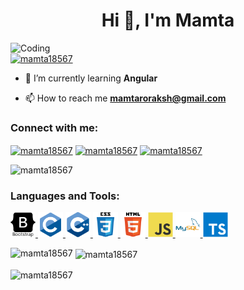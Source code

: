 <h1 align="center">Hi 👋, I'm Mamta</h1>
<img align="right" alt="Coding" width="600" src="https://user-images.githubusercontent.com/85190228/230772542-d120c6a3-9e9b-4de2-b72f-c7c1b554e71b.gif">

<p align="left"> <a href="https://twitter.com/mamta18567" target="blank"><img src="https://img.shields.io/twitter/follow/mamta18567?logo=twitter&style=for-the-badge" alt="mamta18567" /></a> </p>

- 🌱 I’m currently learning **Angular**

- 📫 How to reach me **mamtaroraksh@gmail.com**

<h3 align="left">Connect with me:</h3>
<p align="left">
<a href="https://twitter.com/mamta18567" target="blank"><img align="center" src="https://raw.githubusercontent.com/rahuldkjain/github-profile-readme-generator/master/src/images/icons/Social/twitter.svg" alt="mamta18567" height="30" width="40" /></a>
<a href="https://linkedin.com/in/mamta18567" target="blank"><img align="center" src="https://raw.githubusercontent.com/rahuldkjain/github-profile-readme-generator/master/src/images/icons/Social/linked-in-alt.svg" alt="mamta18567" height="30" width="40" /></a>
<a href="https://instagram.com/mamta18567" target="blank"><img align="center" src="https://raw.githubusercontent.com/rahuldkjain/github-profile-readme-generator/master/src/images/icons/Social/instagram.svg" alt="mamta18567" height="30" width="40" /></a>
</p>

<p align="left"> <img src="https://komarev.com/ghpvc/?username=mamta18567&label=Profile%20views&color=0e75b6&style=flat" alt="mamta18567" /> </p>

 
<h3 align="left">Languages and Tools:</h3>
<p align="left"> <a href="https://getbootstrap.com" target="_blank" rel="noreferrer"> <img src="https://raw.githubusercontent.com/devicons/devicon/master/icons/bootstrap/bootstrap-plain-wordmark.svg" alt="bootstrap" width="40" height="40"/> </a> <a href="https://www.cprogramming.com/" target="_blank" rel="noreferrer"> <img src="https://raw.githubusercontent.com/devicons/devicon/master/icons/c/c-original.svg" alt="c" width="40" height="40"/> </a> <a href="https://www.w3schools.com/cpp/" target="_blank" rel="noreferrer"> <img src="https://raw.githubusercontent.com/devicons/devicon/master/icons/cplusplus/cplusplus-original.svg" alt="cplusplus" width="40" height="40"/> </a> <a href="https://www.w3schools.com/css/" target="_blank" rel="noreferrer"> <img src="https://raw.githubusercontent.com/devicons/devicon/master/icons/css3/css3-original-wordmark.svg" alt="css3" width="40" height="40"/> </a> <a href="https://www.w3.org/html/" target="_blank" rel="noreferrer"> <img src="https://raw.githubusercontent.com/devicons/devicon/master/icons/html5/html5-original-wordmark.svg" alt="html5" width="40" height="40"/> </a> <a href="https://developer.mozilla.org/en-US/docs/Web/JavaScript" target="_blank" rel="noreferrer"> <img src="https://raw.githubusercontent.com/devicons/devicon/master/icons/javascript/javascript-original.svg" alt="javascript" width="40" height="40"/> </a> <a href="https://www.mysql.com/" target="_blank" rel="noreferrer"> <img src="https://raw.githubusercontent.com/devicons/devicon/master/icons/mysql/mysql-original-wordmark.svg" alt="mysql" width="40" height="40"/> </a> <a href="https://www.typescriptlang.org/" target="_blank" rel="noreferrer"> <img src="https://raw.githubusercontent.com/devicons/devicon/master/icons/typescript/typescript-original.svg" alt="typescript" width="40" height="40"/> </a> </p>

<p><img align="left" src="https://github-readme-stats.vercel.app/api/top-langs?username=mamta18567&show_icons=true&locale=en&layout=compact" alt="mamta18567" /></p>

<p>&nbsp;<img align="center" src="https://github-readme-stats.vercel.app/api?username=mamta18567&show_icons=true&locale=en" alt="mamta18567" /></p>

<p><img align="center" src="https://github-readme-streak-stats.herokuapp.com/?user=mamta18567&" alt="mamta18567" /></p>

